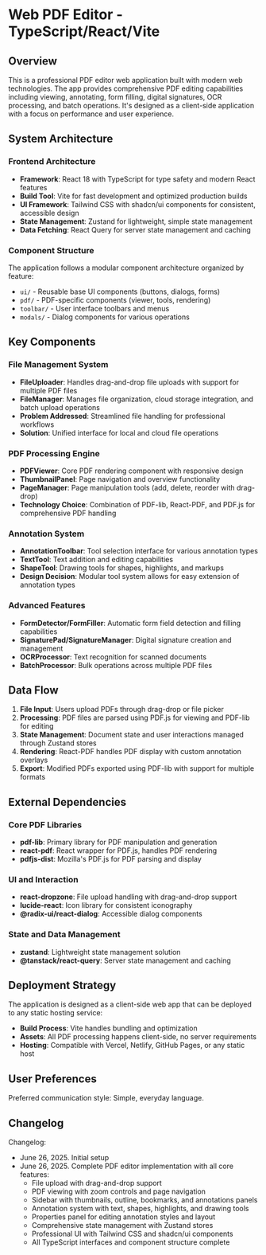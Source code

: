# Web PDF Editor - TypeScript/React/Vite

## Overview

This is a professional PDF editor web application built with modern web technologies. The app provides comprehensive PDF editing capabilities including viewing, annotating, form filling, digital signatures, OCR processing, and batch operations. It's designed as a client-side application with a focus on performance and user experience.

## System Architecture

### Frontend Architecture
- **Framework**: React 18 with TypeScript for type safety and modern React features
- **Build Tool**: Vite for fast development and optimized production builds
- **UI Framework**: Tailwind CSS with shadcn/ui components for consistent, accessible design
- **State Management**: Zustand for lightweight, simple state management
- **Data Fetching**: React Query for server state management and caching

### Component Structure
The application follows a modular component architecture organized by feature:
- `ui/` - Reusable base UI components (buttons, dialogs, forms)
- `pdf/` - PDF-specific components (viewer, tools, rendering)
- `toolbar/` - User interface toolbars and menus
- `modals/` - Dialog components for various operations

## Key Components

### File Management System
- **FileUploader**: Handles drag-and-drop file uploads with support for multiple PDF files
- **FileManager**: Manages file organization, cloud storage integration, and batch upload operations
- **Problem Addressed**: Streamlined file handling for professional workflows
- **Solution**: Unified interface for local and cloud file operations

### PDF Processing Engine
- **PDFViewer**: Core PDF rendering component with responsive design
- **ThumbnailPanel**: Page navigation and overview functionality
- **PageManager**: Page manipulation tools (add, delete, reorder with drag-drop)
- **Technology Choice**: Combination of PDF-lib, React-PDF, and PDF.js for comprehensive PDF handling

### Annotation System
- **AnnotationToolbar**: Tool selection interface for various annotation types
- **TextTool**: Text addition and editing capabilities
- **ShapeTool**: Drawing tools for shapes, highlights, and markups
- **Design Decision**: Modular tool system allows for easy extension of annotation types

### Advanced Features
- **FormDetector/FormFiller**: Automatic form field detection and filling capabilities
- **SignaturePad/SignatureManager**: Digital signature creation and management
- **OCRProcessor**: Text recognition for scanned documents
- **BatchProcessor**: Bulk operations across multiple PDF files

## Data Flow

1. **File Input**: Users upload PDFs through drag-drop or file picker
2. **Processing**: PDF files are parsed using PDF.js for viewing and PDF-lib for editing
3. **State Management**: Document state and user interactions managed through Zustand stores
4. **Rendering**: React-PDF handles PDF display with custom annotation overlays
5. **Export**: Modified PDFs exported using PDF-lib with support for multiple formats

## External Dependencies

### Core PDF Libraries
- **pdf-lib**: Primary library for PDF manipulation and generation
- **react-pdf**: React wrapper for PDF.js, handles PDF rendering
- **pdfjs-dist**: Mozilla's PDF.js for PDF parsing and display

### UI and Interaction
- **react-dropzone**: File upload handling with drag-and-drop support
- **lucide-react**: Icon library for consistent iconography
- **@radix-ui/react-dialog**: Accessible dialog components

### State and Data Management
- **zustand**: Lightweight state management solution
- **@tanstack/react-query**: Server state management and caching

## Deployment Strategy

The application is designed as a client-side web app that can be deployed to any static hosting service:
- **Build Process**: Vite handles bundling and optimization
- **Assets**: All PDF processing happens client-side, no server requirements
- **Hosting**: Compatible with Vercel, Netlify, GitHub Pages, or any static host

## User Preferences

Preferred communication style: Simple, everyday language.

## Changelog

Changelog:
- June 26, 2025. Initial setup
- June 26, 2025. Complete PDF editor implementation with all core features:
  * File upload with drag-and-drop support
  * PDF viewing with zoom controls and page navigation
  * Sidebar with thumbnails, outline, bookmarks, and annotations panels
  * Annotation system with text, shapes, highlights, and drawing tools
  * Properties panel for editing annotation styles and layout
  * Comprehensive state management with Zustand stores
  * Professional UI with Tailwind CSS and shadcn/ui components
  * All TypeScript interfaces and component structure complete